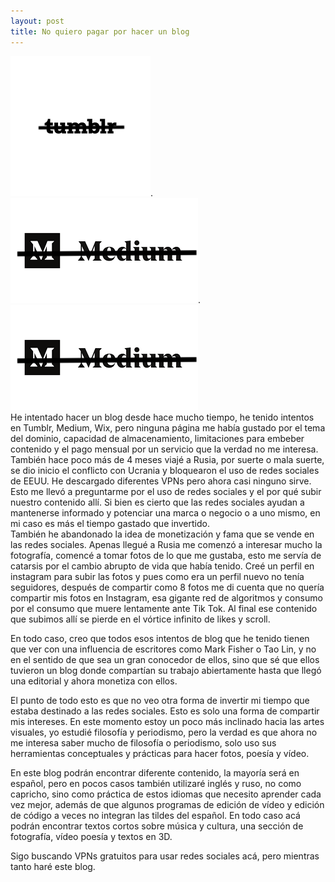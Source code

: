 ```yaml
---
layout: post
title: No quiero pagar por hacer un blog
---
```

![no quiero pagar](/images/post1.png). ![no quiero pagar](/images/post11.png). ![no quiero pagar](/images/post11.png)
<br>
He intentado hacer un blog desde hace mucho tiempo, he tenido intentos en Tumblr, Medium, Wix, pero ninguna página me había gustado por el tema del dominio, capacidad de almacenamiento, limitaciones para embeber contenido y el pago mensual por un servicio que la verdad no me interesa. También hace poco más de 4 meses viajé a Rusia, por suerte o mala suerte, se dio inicio el conflicto con Ucrania y bloquearon el uso de redes sociales de EEUU. He descargado diferentes VPNs pero ahora casi ninguno sirve. Esto me llevó a preguntarme por el uso de redes sociales y el por qué subir nuestro contenido allí. Si bien es cierto que las redes sociales ayudan a mantenerse informado y potenciar una marca o negocio o a uno mismo, en mi caso es más el tiempo gastado que invertido. 
<br>
También he abandonado la idea de monetización y fama que se vende en las redes sociales. Apenas llegué a Rusia me comenzó a interesar mucho la fotografía, comencé a tomar fotos de lo que me gustaba, esto me servía de catarsis por el cambio abrupto de vida que había tenido. Creé un perfil en instagram para subir las fotos y pues como era un perfil nuevo no tenía seguidores, después de compartir como 8 fotos me di cuenta que no quería compartir mis fotos en Instagram, esa gigante red de algoritmos y consumo por el consumo que muere lentamente ante Tik Tok. Al final ese contenido que subimos allí se pierde en el vórtice infinito de likes y scroll. 

En todo caso, creo que todos esos intentos de blog que he tenido tienen que ver con una influencia de escritores como Mark Fisher o Tao Lin, y no en el sentido de que sea un gran conocedor de ellos, sino que sé que ellos tuvieron un blog donde compartían su trabajo abiertamente hasta que llegó una editorial y ahora monetiza con ellos.

El punto de todo esto es que no veo otra forma de invertir mi tiempo que estaba destinado a las redes sociales. Esto es solo una forma de compartir mis intereses. En este momento estoy un poco más inclinado hacia las artes visuales, yo estudié filosofía y periodismo, pero la verdad es que ahora no me interesa saber mucho de filosofía o periodismo, solo uso sus herramientas conceptuales y prácticas para hacer fotos, poesía y vídeo. 

En este blog podrán encontrar diferente contenido, la mayoría será en español, pero en pocos casos también utilizaré inglés y ruso, no como capricho, sino como práctica de estos idiomas que necesito aprender cada vez mejor, además de que algunos programas de edición de vídeo y edición de código a veces no integran las tildes del español. En todo caso acá podrán encontrar textos cortos sobre música y cultura, una sección de fotografía, vídeo poesía y textos en 3D. 

Sigo buscando VPNs gratuitos para usar redes sociales acá, pero mientras tanto haré este blog. 
 
